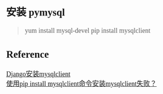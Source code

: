 <font size=4 face='楷体'>

## 安装 pymysql

> yum install mysql-devel
> pip install mysqlclient


## Reference

[Django安装mysqlclient](https://blog.csdn.net/wzqnls/article/details/53412635)  
[使用pip install mysqlclient命令安装mysqlclient失败？](https://blog.csdn.net/cn_1937/article/details/81533544)  
